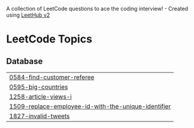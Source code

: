 A collection of LeetCode questions to ace the coding interview! - Created using [LeetHub v2](https://github.com/arunbhardwaj/LeetHub-2.0)
<!---LeetCode Topics Start-->
# LeetCode Topics
## Database
|  |
| ------- |
| [0584-find-customer-referee](https://github.com/yashasvirpratap/QueryQuest/tree/master/0584-find-customer-referee) |
| [0595-big-countries](https://github.com/yashasvirpratap/QueryQuest/tree/master/0595-big-countries) |
| [1258-article-views-i](https://github.com/yashasvirpratap/QueryQuest/tree/master/1258-article-views-i) |
| [1509-replace-employee-id-with-the-unique-identifier](https://github.com/yashasvirpratap/QueryQuest/tree/master/1509-replace-employee-id-with-the-unique-identifier) |
| [1827-invalid-tweets](https://github.com/yashasvirpratap/QueryQuest/tree/master/1827-invalid-tweets) |
<!---LeetCode Topics End-->